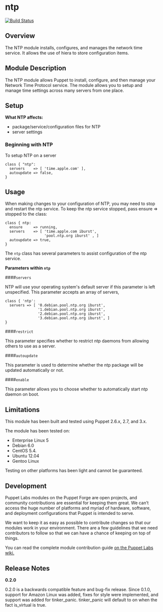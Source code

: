 ntp
====

[![Build Status](https://travis-ci.org/mthibaut/puppetlabs-ntp.png?branch=master)](https://travis-ci.org/mthibaut/puppetlabs-ntp)


Overview
--------

The NTP module installs, configures, and manages the network time service.
It allows the use of hiera to store configuration items.


Module Description
-------------------

The NTP module allows Puppet to install, configure, and then manage your Network Time Protocol service. The module allows you to setup and manage time settings across many servers from one place. 

Setup
-----

**What NTP affects:**

* package/service/configuration files for NTP
* server settings
	
### Beginning with NTP	

To setup NTP on a server

    class { "ntp":
      servers    => [ 'time.apple.com' ],
      autoupdate => false,
    }

Usage
------

When making changes to your configuration of NTP, you may need to stop and restart the ntp service. To keep the ntp service stopped, pass ensure => stopped to the class:

    class { ntp:
      ensure     => running,
      servers    => [ 'time.apple.com iburst',
                      'pool.ntp.org iburst' , ]
      autoupdate => true,
    }

The `ntp` class has several parameters to assist configuration of the ntp service.

**Parameters within `ntp`**

####`servers`

NTP will use your operating system's default server if this parameter is left unspecified. This parameter accepts an array of servers,
    
    class { 'ntp':
      servers => [ '0.debian.pool.ntp.org iburst',
                   '1.debian.pool.ntp.org iburst',
                   '2.debian.pool.ntp.org iburst',
                   '3.debian.pool.ntp.org iburst', ]
    }

####`restrict`

This parameter specifies whether to restrict ntp daemons from allowing others to use as a server.

####`autoupdate`

This parameter is used to determine whether the ntp package will be updated automatically or not.

####`enable` 

This parameter allows you to choose whether to automatically start ntp daemon on boot.


Limitations
------------

This module has been built and tested using Puppet 2.6.x, 2.7, and 3.x.

The module has been tested on:

* Enterprise Linux 5
* Debian 6.0 
* CentOS 5.4.
* Ubuntu 12.04
* Gentoo Linux

Testing on other platforms has been light and cannot be guaranteed. 

Development
------------

Puppet Labs modules on the Puppet Forge are open projects, and community contributions are essential for keeping them great. We can’t access the huge number of platforms and myriad of hardware, software, and deployment configurations that Puppet is intended to serve.

We want to keep it as easy as possible to contribute changes so that our modules work in your environment. There are a few guidelines that we need contributors to follow so that we can have a chance of keeping on top of things.

You can read the complete module contribution guide [on the Puppet Labs wiki.](http://projects.puppetlabs.com/projects/module-site/wiki/Module_contributing)

Release Notes
--------------

**0.2.0**

0.2.0 is a backwards compatible feature and bug-fix release. Since
0.1.0, support for Amazon Linux was added, fixes for style were
implemented, and support was added for tinker_panic. tinker_panic
will default to on when the fact is_virtual is true.
